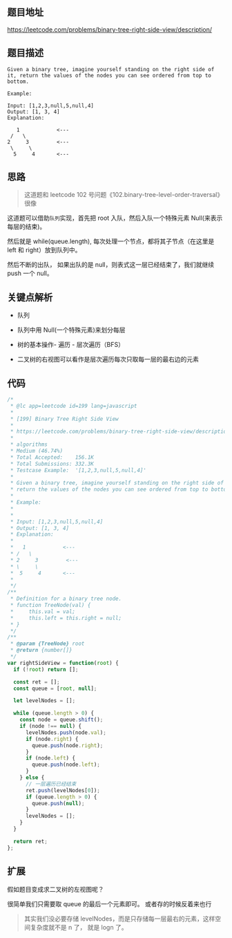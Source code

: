 ## 题目地址

https://leetcode.com/problems/binary-tree-right-side-view/description/

## 题目描述

```
Given a binary tree, imagine yourself standing on the right side of it, return the values of the nodes you can see ordered from top to bottom.

Example:

Input: [1,2,3,null,5,null,4]
Output: [1, 3, 4]
Explanation:

   1            <---
 /   \
2     3         <---
 \     \
  5     4       <---
```

## 思路

> 这道题和 leetcode 102 号问题《102.binary-tree-level-order-traversal》很像

这道题可以借助`队列`实现，首先把 root 入队，然后入队一个特殊元素 Null(来表示每层的结束)。

然后就是 while(queue.length), 每次处理一个节点，都将其子节点（在这里是 left 和 right）放到队列中。

然后不断的出队， 如果出队的是 null，则表式这一层已经结束了，我们就继续 push 一个 null。

## 关键点解析

- 队列

- 队列中用 Null(一个特殊元素)来划分每层

- 树的基本操作- 遍历 - 层次遍历（BFS）

- 二叉树的右视图可以看作是层次遍历每次只取每一层的最右边的元素

## 代码

```js
/*
 * @lc app=leetcode id=199 lang=javascript
 *
 * [199] Binary Tree Right Side View
 *
 * https://leetcode.com/problems/binary-tree-right-side-view/description/
 *
 * algorithms
 * Medium (46.74%)
 * Total Accepted:    156.1K
 * Total Submissions: 332.3K
 * Testcase Example:  '[1,2,3,null,5,null,4]'
 *
 * Given a binary tree, imagine yourself standing on the right side of it,
 * return the values of the nodes you can see ordered from top to bottom.
 *
 * Example:
 *
 *
 * Input: [1,2,3,null,5,null,4]
 * Output: [1, 3, 4]
 * Explanation:
 *
 * ⁠  1            <---
 * ⁠/   \
 * 2     3         <---
 * ⁠\     \
 * ⁠ 5     4       <---
 *
 */
/**
 * Definition for a binary tree node.
 * function TreeNode(val) {
 *     this.val = val;
 *     this.left = this.right = null;
 * }
 */
/**
 * @param {TreeNode} root
 * @return {number[]}
 */
var rightSideView = function(root) {
  if (!root) return [];

  const ret = [];
  const queue = [root, null];

  let levelNodes = [];

  while (queue.length > 0) {
    const node = queue.shift();
    if (node !== null) {
      levelNodes.push(node.val);
      if (node.right) {
        queue.push(node.right);
      }
      if (node.left) {
        queue.push(node.left);
      }
    } else {
      // 一层遍历已经结束
      ret.push(levelNodes[0]);
      if (queue.length > 0) {
        queue.push(null);
      }
      levelNodes = [];
    }
  }

  return ret;
};
```

## 扩展

假如题目变成求二叉树的左视图呢？

很简单我们只需要取 queue 的最后一个元素即可。 或者存的时候反着来也行

> 其实我们没必要存储 levelNodes，而是只存储每一层最右的元素，这样空间复杂度就不是 n 了， 就是 logn 了。
